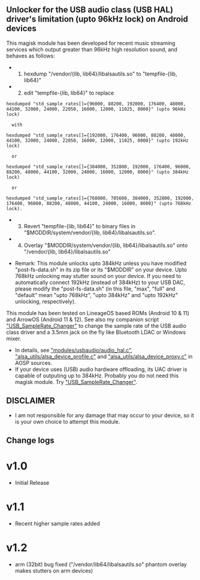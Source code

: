 ## Unlocker for the USB audio class (USB HAL) driver's limitation (upto 96kHz lock) on Android devices

This magisk module has been developed for recent music streaming services which output greater than 96kHz high resolution sound, and behaves as follows:

* 1. hexdump "/vendor/{lib, lib64}/libalsautils.so" to "tempfile-{lib, lib64}"
       
* 2. edit "tempfile-{lib, lib64}" to replace
```
hexdumped "std_sample_rates[]={96000, 88200, 192000, 176400, 48000, 44100, 32000, 24000, 22050, 16000, 12000, 11025, 8000}" (upto 96kHz lock)

  with

hexdumped "std_sample_rates[]={192000, 176400, 96000, 88200, 48000, 44100, 32000, 24000, 22050, 16000, 12000, 11025, 8000}" (upto 192kHz lock)	

  or

hexdumped "std_sample_rates[]={384000, 352800, 192000, 176400, 96000, 88200, 48000, 44100, 32000, 24000, 16000, 12000, 8000}" (upto 384kHz lock)

  or

hexdumped "std_sample_rates[]={768000, 705600, 384000, 352800, 192000, 176400, 96000, 88200, 48000, 44100, 24000, 16000, 8000}" (upto 768kHz lock).
```

* 3. Revert "tempfile-{lib, lib64}" to binary files in "$MODDIR/system/vendor/{lib, lib64}/libalsautils.so".

* 4. Overlay "$MODDIR/system/vendor/{lib, lib64}/libalsautils.so" onto "/vendor/{lib, lib64}/libalsautils.so"

* Remark: This module unlocks upto 384kHz unless you have modified "post-fs-data.sh" in its zip file or its "$MODDIR" on your device. Upto 768kHz unlocking may stutter sound on your device. If you need to automatically connect 192kHz (instead of 384kHz) to your USB DAC, please modify the "post-fs-data.sh" (in this file, "max", "full" and "default" mean "upto 768kHz", "upto 384kHz" and "upto 192kHz" unlocking, respectively).


This module has been tested on LineageOS based ROMs (Android 10 & 11) and ArrowOS (Android 11 & 12). See also my companion script ["USB_SampleRate_Changer"](https://github.com/yzyhk904/USB_SampleRate_Changer) to change the sample rate of the USB audio class driver and a 3.5mm jack on the fly like Bluetooth LDAC or Windows mixer.
* In details, see ["modules/usbaudio/audio_hal.c"](https://android.googlesource.com/platform/hardware/libhardware/+/master/modules/usbaudio/audio_hal.c), ["alsa_utils/alsa_device_profile.c"](https://android.googlesource.com/platform/system/media/+/master/alsa_utils/alsa_device_profile.c) and ["alsa_utils/alsa_device_proxy.c"](https://android.googlesource.com/platform/system/media/+/master/alsa_utils/alsa_device_proxy.c) in AOSP sources.
* If your device uses (USB) audio hardware offloading, its UAC driver is capable of outputing up to 384kHz. Probably you do not need this magisk module. Try ["USB_SampleRate_Changer"](https://github.com/yzyhk904/USB_SampleRate_Changer).

## DISCLAIMER

* I am not responsible for any damage that may occur to your device, 
   so it is your own choice to attempt this module.

## Change logs

# v1.0
* Initial Release

# v1.1
* Recent higher sample rates added

# v1.2
* arm (32bit) bug fixed ("/vendor/lib64/libalsautils.so" phantom overlay makes stutters on arm devices)

##
